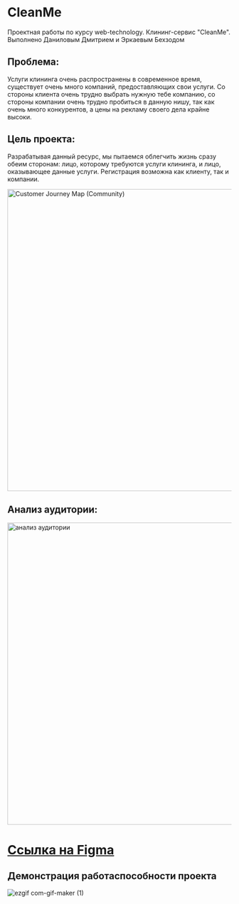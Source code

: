 # CleanMe
Проектная работы по курсу web-technology. Клининг-сервис "CleanMe". Выполнено Даниловым Дмитрием и Эркаевым Бехзодом

## Проблема:
Услуги клининга очень распространены в современное время, существует очень много компаний, предоставляющих свои услуги.
Со стороны клиента очень трудно выбрать нужную тебе компанию, со стороны компании очень трудно пробиться в данную нишу, так как очень много конкурентов, 
а цены на рекламу своего дела крайне высоки.

## Цель проекта: 
Разрабатывая данный ресурс, мы пытаемся облегчить жизнь сразу обеим сторонам: лицо, которому требуются услуги клининга, и лицо, оказывающее данные услуги. 
Регистрация возможна как клиенту, так и компании. 

<img width="680" alt="Customer Journey Map (Community)" src="https://user-images.githubusercontent.com/100849597/208394465-7476bbb9-525d-423a-b579-f14a2a686f65.PNG">

## Анализ аудитории: 
<img width="680" alt="анализ аудитории" src="https://user-images.githubusercontent.com/100849597/208394471-344da6b3-cce5-4270-bca4-4acd711d9603.PNG">

# [Ссылка на Figma](https://www.figma.com/file/qhbV3sMPaBLxEQLEt95dSs/Maket?t=RnzQ9VfFZdNwpYa6-0)

## Демонстрация работаспособности проекта 
![ezgif com-gif-maker (1)](https://user-images.githubusercontent.com/100849597/208399401-06b2c655-d3ca-4716-9dfe-46de46bf5ae3.gif)
